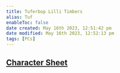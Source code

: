 ```yaml
---
title: Tuferbop Lilli Timbers
alias: Tuf
enableToc: false
date created: May 16th 2023, 12:51:42 pm
date modified: May 16th 2023, 12:52:13 pm
tags: [PCs]
---
```

## [Character Sheet](https://www.dndbeyond.com/characters/29269184)